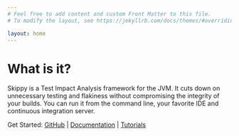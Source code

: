 ```yaml
---
# Feel free to add content and custom Front Matter to this file.
# To modify the layout, see https://jekyllrb.com/docs/themes/#overriding-theme-defaults

layout: home
---
```


# What is it?

Skippy is a Test Impact Analysis framework for the JVM. It cuts down on unnecessary testing and flakiness without 
compromising the integrity of your builds. You can run it from the command line, your favorite IDE and continuous 
integration server.

Get Started: [GitHub](https://github.com/skippy-io) \| [Documentation](/docs/) \| [Tutorials](/tutorials/) 

